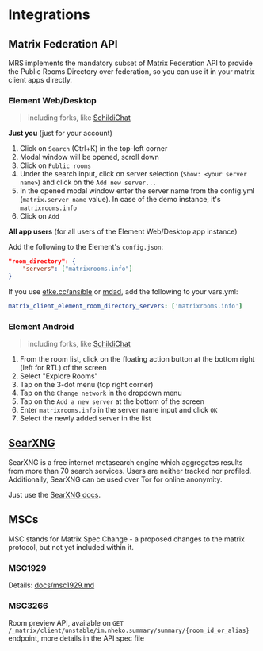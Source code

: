 # Integrations

## Matrix Federation API

MRS implements the mandatory subset of Matrix Federation API to provide the Public Rooms Directory over federation,
so you can use it in your matrix client apps directly.

### Element Web/Desktop

> including forks, like [SchildiChat](https://schildi.chat/)

**Just you** (just for your account)

1. Click on `Search` (Ctrl+K) in the top-left corner
2. Modal window will be opened, scroll down
3. Click on `Public rooms`
4. Under the search input, click on server selection (`Show: <your server name>`) and click on the `Add new server...`
5. In the opened modal window enter the server name from the config.yml (`matrix.server_name` value). In case of the demo instance, it's `matrixrooms.info`
6. Click on `Add`

**All app users** (for all users of the Element Web/Desktop app instance)

Add the following to the Element's `config.json`:

```json
"room_directory": {
    "servers": ["matrixrooms.info"]
}
```

If you use [etke.cc/ansible](https://gitlab.com/etke.cc/ansible) or [mdad](https://github.com/spantaleev/matrix-docker-ansible-deploy), add the following to your vars.yml:

```yaml
matrix_client_element_room_directory_servers: ['matrixrooms.info']
```

### Element Android

> including forks, like [SchildiChat](https://schildi.chat/)

1. From the room list, click on the floating action button at the bottom right (left for RTL) of the screen
2. Select "Explore Rooms"
3. Tap on the 3-dot menu (top right corner)
4. Tap on the `Change network` in the dropdown menu
5. Tap on the `Add a new server` at the bottom of the screen
6. Enter `matrixrooms.info` in the server name input and click `OK`
7. Select the newly added server in the list

## [SearXNG](https://docs.searxng.org)

SearXNG is a free internet metasearch engine which aggregates results from more than 70 search services.
Users are neither tracked nor profiled. 
Additionally, SearXNG can be used over Tor for online anonymity.

Just use the [SearXNG docs](https://docs.searxng.org/dev/engines/online/mrs.html).

## MSCs

MSC stands for Matrix Spec Change - a proposed changes to the matrix protocol, but not yet included within it.

### MSC1929

Details: [docs/msc1929.md](./msc1929.md)

### MSC3266

Room preview API, available on `GET /_matrix/client/unstable/im.nheko.summary/summary/{room_id_or_alias}` endpoint, more details in the API spec file

